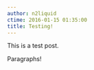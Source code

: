 ```yaml
---
author: n2liquid
ctime: 2016-01-15 01:35:00
title: Testing!
---
```


This is a test post.

Paragraphs!
